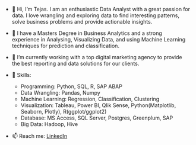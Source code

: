 - 👋 Hi, I’m Tejas. I am an enthusiastic Data Analyst with a great passion for data. I love wrangling and exploring data to find interesting patterns, solve business problems and provide actionable insights.
- 🎯 I have a Masters Degree in Business Analytics and a strong experience in Analysing, Visualizing Data, and using Machine Learning techniques for prediction and classification.
- 🌱 I’m currently working with a top digital marketing agency to provide the best reporting and data solutions for our clients.
- 🧰 Skills:
    - Programming: Python, SQL, R, SAP ABAP
    - Data Wrangling: Pandas, Numpy
    - Machine Learning: Regression, Classification, Clustering
    - Visualization: Tableau, Power BI, Qlik Sense, Python(Matplotlib, Seaborn, Plotly), R(ggplot/ggplot2)
    - Database: MS Access, SQL Server, Postgres, Greenplum, SAP
    - Big Data: Hadoop, Hive

- 📫 Reach me: [LinkedIn](https://www.linkedin.com/in/tejasshrishrimal?lipi=urn%3Ali%3Apage%3Ad_flagship3_profile_view_base_contact_details%3BVOsXQo5DT2KxmeAl8metYw%3D%3D)

<!---
tejas153/tejas153 is a ✨ special ✨ repository because its `README.md` (this file) appears on your GitHub profile.
You can click the Preview link to take a look at your changes.
--->
